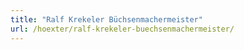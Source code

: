 ```yaml
---
title: "Ralf Krekeler Büchsenmachermeister"
url: /hoexter/ralf-krekeler-buechsenmachermeister/
---
```

